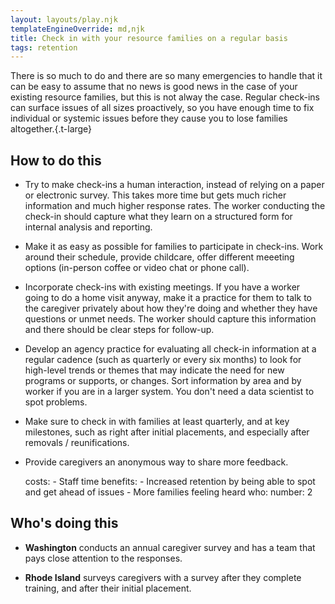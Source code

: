 ```yaml
---
layout: layouts/play.njk
templateEngineOverride: md,njk
title: Check in with your resource families on a regular basis
tags: retention
---
```


There is so much to do and there are so many emergencies to handle that it can be easy to assume that no news is good news in the case of your existing resource families, but this is not alway the case. Regular check-ins can surface issues of all sizes proactively, so you have enough time to fix individual or systemic issues before they cause you to lose families altogether.{.t-large}

## How to do this

* Try to make check-ins a human interaction, instead of relying on a paper or electronic survey. This takes more time but gets much richer information and much higher response rates. The worker conducting the check-in should capture what they learn on a structured form for internal analysis and reporting.

* Make it as easy as possible for families to participate in check-ins. Work around their schedule, provide childcare, offer different meeeting options (in-person coffee or video chat or phone call).

* Incorporate check-ins with existing meetings. If you have a worker going to do a home visit anyway, make it a practice for them to talk to the caregiver privately about how they're doing and whether they have questions or unmet needs. The worker should capture this information and there should be clear steps for follow-up.

* Develop an agency practice for evaluating all check-in information at a regular cadence (such as quarterly or every six months) to look for high-level trends or themes that may indicate the need for new programs or supports, or changes. Sort information by area and by worker if you are in a larger system. You don't need a data scientist to spot problems.

* Make sure to check in with families at least quarterly, and at key milestones, such as right after initial placements, and especially after removals / reunifications.

* Provide caregivers an anonymous way to share more feedback.

    costs:
      - Staff time
    benefits:
      - Increased retention by being able to spot and get ahead of issues
      - More families feeling heard
    who:
      number: 2

## Who's doing this

* **Washington** conducts an annual caregiver survey and has a team that pays close attention to the responses.

* **Rhode Island** surveys caregivers with a survey after they complete training, and after their initial placement.